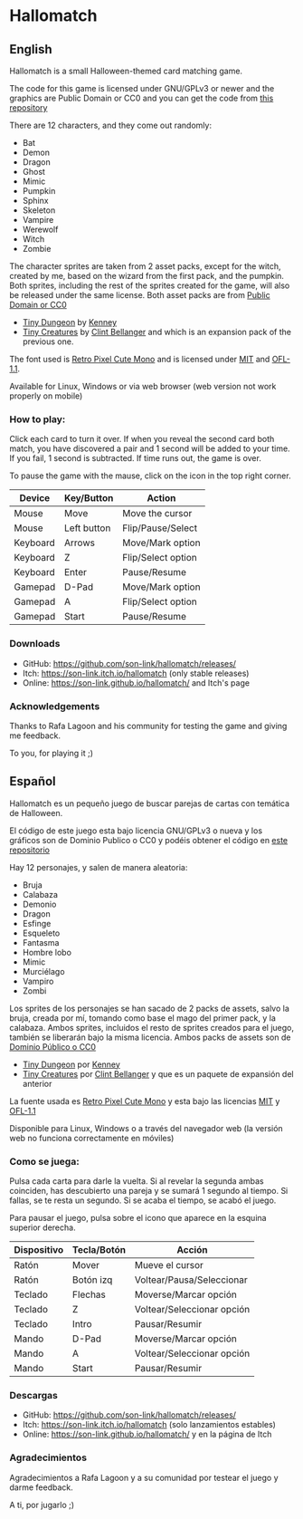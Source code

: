 # Hallomatch

## English

Hallomatch is a small Halloween-themed card matching game.

The code for this game is licensed under GNU/GPLv3 or newer and the graphics are Public Domain or CC0 and you can get the code from [this repository](https://github.com/son-link/hallomatch)

There are 12 characters, and they come out randomly:
* Bat
* Demon
* Dragon
* Ghost
* Mimic
* Pumpkin
* Sphinx
* Skeleton
* Vampire
* Werewolf
* Witch
* Zombie

The character sprites are taken from 2 asset packs, except for the witch, created by me, based on the wizard from the first pack, and the pumpkin. Both sprites, including the rest of the sprites created for the game, will also be released under the same license. Both asset packs are from [Public Domain or CC0](http://creativecommons.org/publicdomain/zero/1.0/)

* [Tiny Dungeon](https://opengameart.org/content/tiny-dungeon) by [Kenney](https://kenney.nl/)
* [Tiny Creatures](https://opengameart.org/content/tiny-creatures) by [Clint Bellanger](ttps://opengameart.org/users/clint-bellanger) and which is an expansion pack of the previous one.

The font used is [Retro Pixel Cute Mono](https://github.com/TakWolf/retro-pixel-font) and is licensed under [MIT](https://en.wikipedia.org/wiki/MIT_License) and [OFL-1.1](https://openfontlicense.org/).

Available for Linux, Windows or via web browser (web version not work properly on mobile)

### How to play:

Click each card to turn it over. If when you reveal the second card both match, you have discovered a pair and 1 second will be added to your time. If you fail, 1 second is subtracted. If time runs out, the game is over.

To pause the game with the mause, click on the icon in the top right corner.

|Device     |Key/Button |Action           |
|-----------|-----------|-----------------|
|Mouse      |Move       |Move the cursor  |
|Mouse      |Left button|Flip/Pause/Select|
|Keyboard   |Arrows     |Move/Mark option |
|Keyboard   |Z          |Flip/Select option|
|Keyboard   |Enter      |Pause/Resume|
|Gamepad    |D-Pad      |Move/Mark option|
|Gamepad    |A          |Flip/Select option|
|Gamepad    |Start      |Pause/Resume|

### Downloads

* GitHub: https://github.com/son-link/hallomatch/releases/
* Itch: https://son-link.itch.io/hallomatch (only stable releases)
* Online: https://son-link.github.io/hallomatch/ and Itch's page

### Acknowledgements

Thanks to Rafa Lagoon and his community for testing the game and giving me feedback.

To you, for playing it ;)

## Español

Hallomatch es un pequeño juego de buscar parejas de cartas con temática de Halloween.

El código de este juego esta bajo licencia GNU/GPLv3 o nueva y los gráficos son de Dominio Publico o CC0 y podéis obtener el código en [este repositorio](https://github.com/son-link/hallomatch)


Hay 12 personajes, y salen de manera aleatoria:
* Bruja
* Calabaza
* Demonio
* Dragon
* Esfinge
* Esqueleto
* Fantasma
* Hombre lobo
* Mimic
* Murciélago
* Vampiro
* Zombi

Los sprites de los personajes se han sacado de 2 packs de assets, salvo la bruja, creada por mí, tomando como base el mago del primer pack, y la calabaza. Ambos sprites, incluidos el resto de sprites creados para el juego, también se liberarán bajo la misma licencia. Ambos packs de assets son de [Dominio Público o CC0](http://creativecommons.org/publicdomain/zero/1.0/)

* [Tiny Dungeon](https://opengameart.org/content/tiny-dungeon) por [Kenney](https://kenney.nl/)
* [Tiny Creatures](https://opengameart.org/content/tiny-creatures) por [Clint Bellanger](https://opengameart.org/users/clint-bellanger) y que es un paquete de expansión del anterior

La fuente usada es [Retro Pixel Cute Mono](https://github.com/TakWolf/retro-pixel-font) y esta bajo las licencias [MIT](https://en.wikipedia.org/wiki/MIT_License) y [OFL-1.1](https://openfontlicense.org/)

Disponible para Linux, Windows o a través del navegador web (la versión web no funciona correctamente en móviles)

### Como se juega:

Pulsa cada carta para darle la vuelta. Si al revelar la segunda ambas coinciden, has descubierto una pareja y se sumará 1 segundo al tiempo. Si fallas, se te resta un segundo. Si se acaba el tiempo, se acabó el juego.

Para pausar el juego, pulsa sobre el icono que aparece en la esquina superior derecha.

|Dispositivo|Tecla/Botón|Acción           |
|-----------|-----------|-----------------|
|Ratón      |Mover      |Mueve el cursor  |
|Ratón      |Botón izq  |Voltear/Pausa/Seleccionar|
|Teclado    |Flechas    |Moverse/Marcar opción|
|Teclado    |Z          |Voltear/Seleccionar opción|
|Teclado    |Intro      |Pausar/Resumir|
|Mando      |D-Pad      |Moverse/Marcar opción|
|Mando      |A          |Voltear/Seleccionar opción|
|Mando      |Start      |Pausar/Resumir|

### Descargas

* GitHub: https://github.com/son-link/hallomatch/releases/
* Itch: https://son-link.itch.io/hallomatch (solo lanzamientos estables)
* Online: https://son-link.github.io/hallomatch/ y en la página de Itch

### Agradecimientos

Agradecimientos a Rafa Lagoon y a su comunidad por testear el juego y darme feedback.

A ti, por jugarlo ;)
